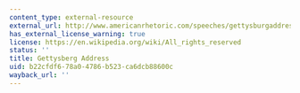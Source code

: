 ```yaml
---
content_type: external-resource
external_url: http://www.americanrhetoric.com/speeches/gettysburgaddress.htm
has_external_license_warning: true
license: https://en.wikipedia.org/wiki/All_rights_reserved
status: ''
title: Gettysberg Address
uid: b22cfdf6-78a0-4786-b523-ca6dcb88600c
wayback_url: ''
---
```

